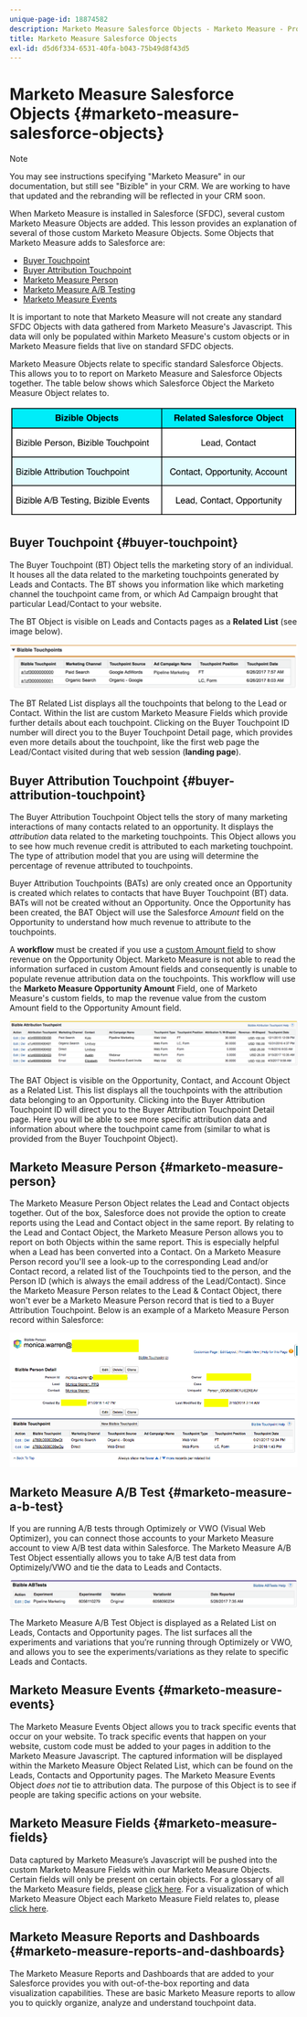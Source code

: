```yaml
---
unique-page-id: 18874582
description: Marketo Measure Salesforce Objects - Marketo Measure - Product Documentation
title: Marketo Measure Salesforce Objects
exl-id: d5d6f334-6531-40fa-b043-75b49d8f43d5
---
```

# Marketo Measure Salesforce Objects {#marketo-measure-salesforce-objects}

>[!NOTE]
>
>You may see instructions specifying "Marketo Measure" in our documentation, but still see "Bizible" in your CRM. We are working to have that updated and the rebranding will be reflected in your CRM soon.

When Marketo Measure is installed in Salesforce (SFDC), several custom Marketo Measure Objects are added. This lesson provides an explanation of several of those custom Marketo Measure Objects. Some Objects that Marketo Measure adds to Salesforce are:

* [Buyer Touchpoint](#touchpoint)
* [Buyer Attribution Touchpoint](#attribution)
* [Marketo Measure Person](#person)
* [Marketo Measure A/B Testing](#ab)
* [Marketo Measure Events](#events)

It is important to note that Marketo Measure will not create any standard SFDC Objects with data gathered from Marketo Measure's Javascript. This data will only be populated within Marketo Measure's custom objects or in Marketo Measure fields that live on standard SFDC objects.

Marketo Measure Objects relate to specific standard Salesforce Objects. This allows you to to report on Marketo Measure and Salesforce Objects together. The table below shows which Salesforce Object the Marketo Measure Object relates to.

![](assets/1-1.png)

## Buyer Touchpoint {#buyer-touchpoint}

The Buyer Touchpoint (BT) Object tells the marketing story of an individual. It houses all the data related to the marketing touchpoints generated by Leads and Contacts. The BT shows you information like which marketing channel the touchpoint came from, or which Ad Campaign brought that particular Lead/Contact to your website.

The BT Object is visible on Leads and Contacts pages as a **Related List** (see image below).

![](assets/2-1.png)

The BT Related List displays all the touchpoints that belong to the Lead or Contact. Within the list are custom Marketo Measure Fields which provide further details about each touchpoint. Clicking on the Buyer Touchpoint ID number will direct you to the Buyer Touchpoint Detail page, which provides even more details about the touchpoint, like the first web page the Lead/Contact visited during that web session (**landing page**).

## Buyer Attribution Touchpoint {#buyer-attribution-touchpoint}

The Buyer Attribution Touchpoint Object tells the story of many marketing interactions of many contacts related to an opportunity. It displays the *attribution* data related to the marketing touchpoints. This Object allows you to see how much revenue credit is attributed to each marketing touchpoint. The type of attribution model that you are using will determine the percentage of revenue attributed to touchpoints.

Buyer Attribution Touchpoints (BATs) are only created once an Opportunity is created which relates to contacts that have Buyer Touchpoint (BT) data. BATs will not be created without an Opportunity. Once the Opportunity has been created, the BAT Object will use the Salesforce *Amount* field on the Opportunity to understand how much revenue to attribute to the touchpoints.

A **workflow** must be created if you use a [custom Amount field](/help/advanced-marketo-measure-features/custom-revenue-amount/using-a-custom-revenue-amount-field.md) to show revenue on the Opportunity Object. Marketo Measure is not able to read the information surfaced in custom Amount fields and consequently is unable to populate revenue attribution data on the touchpoints. This workflow will use the **Marketo Measure Opportunity Amount** Field, one of Marketo Measure's custom fields, to map the revenue value from the custom Amount field to the Opportunity Amount field.

![](assets/3-1.png)

The BAT Object is visible on the Opportunity, Contact, and Account Object as a Related List. This list displays all the touchpoints with the attribution data belonging to an Opportunity. Clicking into the Buyer Attribution Touchpoint ID will direct you to the Buyer Attribution Touchpoint Detail page. Here you will be able to see more specific attribution data and information about where the touchpoint came from (similar to what is provided from the Buyer Touchpoint Object).

## Marketo Measure Person {#marketo-measure-person}

The Marketo Measure Person Object relates the Lead and Contact objects together. Out of the box, Salesforce does not provide the option to create reports using the Lead and Contact object in the same report. By relating to the Lead and Contact Object, the Marketo Measure Person allows you to report on both Objects within the same report. This is especially helpful when a Lead has been converted into a Contact. On a Marketo Measure Person record you'll see a look-up to the corresponding Lead and/or Contact record, a related list of the Touchpoints tied to the person, and the Person ID (which is always the email address of the Lead/Contact). Since the Marketo Measure Person relates to the Lead & Contact Object, there won't ever be a Marketo Measure Person record that is tied to a Buyer Attribution Touchpoint. Below is an example of a Marketo Measure Person record within Salesforce:

![](assets/4.png)

## Marketo Measure A/B Test {#marketo-measure-a-b-test}

If you are running A/B tests through Optimizely or VWO (Visual Web Optimizer), you can connect those accounts to your Marketo Measure account to view A/B test data within Salesforce. The Marketo Measure A/B Test Object essentially allows you to take A/B test data from Optimizely/VWO and tie the data to Leads and Contacts.

![](assets/5.png)

The Marketo Measure A/B Test Object is displayed as a Related List on Leads, Contacts and Opportunity pages. The list surfaces all the experiments and variations that you’re running through Optimizely or VWO, and allows you to see the experiments/variations as they relate to specific Leads and Contacts.

## Marketo Measure Events {#marketo-measure-events}

The Marketo Measure Events Object allows you to track specific events that occur on your website. To track specific events that happen on your website, custom code must be added to your pages in addition to the Marketo Measure Javascript. The captured information will be displayed within the Marketo Measure Object Related List, which can be found on the Leads, Contacts and Opportunity pages. The Marketo Measure Events Object *does not* tie to attribution data. The purpose of this Object is to see if people are taking specific actions on your website.

## Marketo Measure Fields {#marketo-measure-fields}

Data captured by Marketo Measure’s Javascript will be pushed into the custom Marketo Measure Fields within our Marketo Measure Objects. Certain fields will only be present on certain objects. For a glossary of all the Marketo Measure fields, please [click here](/help/introduction-to-marketo-measure/overview-resources/glossary-of-marketo-measure-fields.md). For a visualization of which Marketo Measure Object each Marketo Measure Field relates to, please [click here](/help/configuration-and-setup/marketo-measure-and-salesforce/marketo-measure-object-and-field-taxonomy.md).

## Marketo Measure Reports and Dashboards {#marketo-measure-reports-and-dashboards}

The Marketo Measure Reports and Dashboards that are added to your Salesforce provides you with out-of-the-box reporting and data visualization capabilities. These are basic Marketo Measure reports to allow you to quickly organize, analyze and understand touchpoint data.
